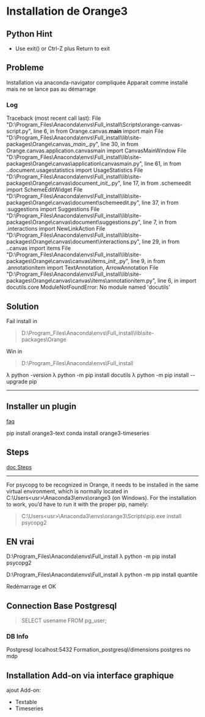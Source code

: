 # Installation de Orange3


## Python Hint
* Use exit() or Ctrl-Z plus Return to exit

## Probleme

Installation via anaconda-navigator compliquée
Apparait comme installé mais ne se lance pas au démarrage



### Log
Traceback (most recent call last):
File "D:\Program_Files\Anaconda\envs\Full_install\Scripts\orange-canvas-script.py", line 6, in
from Orange.canvas.__main__ import main
File "D:\Program_Files\Anaconda\envs\Full_install\lib\site-packages\Orange\canvas\__main__.py", line 30, in
from Orange.canvas.application.canvasmain import CanvasMainWindow
File "D:\Program_Files\Anaconda\envs\Full_install\lib\site-packages\Orange\canvas\application\canvasmain.py", line 61, in
from ..document.usagestatistics import UsageStatistics
File "D:\Program_Files\Anaconda\envs\Full_install\lib\site-packages\Orange\canvas\document\__init__.py", line 17, in
from .schemeedit import SchemeEditWidget
File "D:\Program_Files\Anaconda\envs\Full_install\lib\site-packages\Orange\canvas\document\schemeedit.py", line 37, in
from .suggestions import Suggestions
File "D:\Program_Files\Anaconda\envs\Full_install\lib\site-packages\Orange\canvas\document\suggestions.py", line 7, in
from .interactions import NewLinkAction
File "D:\Program_Files\Anaconda\envs\Full_install\lib\site-packages\Orange\canvas\document\interactions.py", line 29, in
from ..canvas import items
File "D:\Program_Files\Anaconda\envs\Full_install\lib\site-packages\Orange\canvas\canvas\items\__init__.py", line 9, in
from .annotationitem import TextAnnotation, ArrowAnnotation
File "D:\Program_Files\Anaconda\envs\Full_install\lib\site-packages\Orange\canvas\canvas\items\annotationitem.py", line 6, in
import docutils.core
ModuleNotFoundError: No module named 'docutils'

## Solution

Fail install in
> D:\Program_Files\Anaconda\envs\Full_install\lib\site-packages\Orange

Win in
> D:\Program_Files\Anaconda\envs\Full_install

λ python -version
λ python -m pip install docutils
λ python -m pip install --upgrade pip

-----
## Installer un plugin
[faq](https://orange.biolab.si/faq/)


pip install orange3-text
conda install orange3-timeseries

## Steps
[doc Steps](https://orange.biolab.si/toolbox/)

----
For psycopg to be recognized in Orange, it needs to be installed in the same virtual environment, which is normally located in C:\Users\<usr>\Anaconda3\envs\orange3 (on Windows). For the installation to work, you’d have to run it with the proper pip, namely:

> C:\Users\<usr>\Anaconda3\envs\orange3\Scripts\pip.exe install psycopg2

## EN vrai

D:\Program_Files\Anaconda\envs\Full_install
λ python -m pip install psycopg2

D:\Program_Files\Anaconda\envs\Full_install
λ python -m pip install quantile

Redémarrage et OK


## Connection Base Postgresql

> SELECT usename FROM pg_user;

### DB Info
Postgresql
localhost:5432
Formation_postgresql/dimensions
postgres
no mdp

## Installation Add-on via interface graphique
ajout Add-on:
* Textable
* Timeseries
